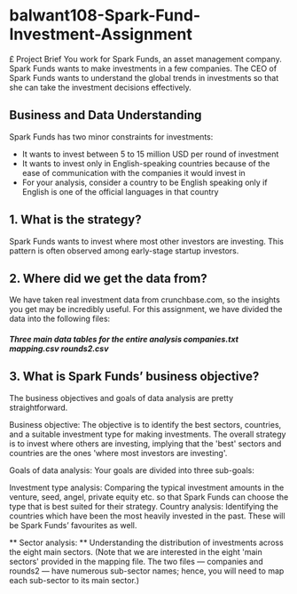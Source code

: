 # balwant108-Spark-Fund-Investment-Assignment


£ Project Brief
You work for Spark Funds, an asset management company. Spark Funds wants to make investments in a few companies. The CEO of Spark Funds wants to understand the global trends in investments so that she can take the investment decisions effectively.

## Business and Data Understanding
  Spark Funds has two minor constraints for investments:

* It wants to invest between 5 to 15 million USD per round of investment
* It wants to invest only in English-speaking countries because of the ease of communication with the companies it would invest in
* For your analysis, consider a country to be English speaking only if English is one of the official languages in that country

## 1. What is the strategy?

Spark Funds wants to invest where most other investors are investing. This pattern is often observed among early-stage startup investors.

## 2. Where did we get the data from? 

We have taken real investment data from crunchbase.com, so the insights you get may be incredibly useful. For this assignment, we have divided the data into the following files:

#### *Three main data tables for the entire analysis companies.txt mapping.csv rounds2.csv*

## 3. What is Spark Funds’ business objective?

The business objectives and goals of data analysis are pretty straightforward.

Business objective: The objective is to identify the best sectors, countries, and a suitable investment type for making investments. The overall strategy is to invest where others are investing, implying that the 'best' sectors and countries are the ones 'where most investors are investing'.

Goals of data analysis: Your goals are divided into three sub-goals:

Investment type analysis: Comparing the typical investment amounts in the venture, seed, angel, private equity etc. so that Spark Funds can choose the type that is best suited for their strategy.
Country analysis: Identifying the countries which have been the most heavily invested in the past. These will be Spark Funds’ favourites as well.

** Sector analysis: ** Understanding the distribution of investments across the eight main sectors. (Note that we are interested in the eight 'main sectors' provided in the mapping file. The two files — companies and rounds2 — have numerous sub-sector names; hence, you will need to map each sub-sector to its main sector.)
